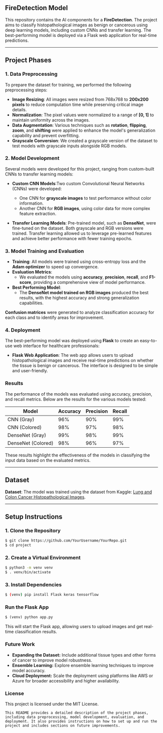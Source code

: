 
## **FireDetection Model**

This repository contains the AI components for a **FireDetection**. The project aims to classify histopathological images as benign or cancerous using deep learning models, including custom CNNs and transfer learning. The best-performing model is deployed via a Flask web application for real-time predictions.

---

## **Project Phases**

### **1. Data Preprocessing**

To prepare the dataset for training, we performed the following preprocessing steps:

- **Image Resizing**: All images were resized from 768x768 to **200x200 pixels** to reduce computation time while preserving critical image details.
- **Normalization**: The pixel values were normalized to a range of **[0, 1]** to maintain uniformity across the images.
- **Data Augmentation**: Various techniques such as **rotation**, **flipping**, **zoom**, and **shifting** were applied to enhance the model's generalization capability and prevent overfitting.
- **Grayscale Conversion**: We created a grayscale version of the dataset to test models with grayscale inputs alongside RGB models.

### **2. Model Development**

Several models were developed for this project, ranging from custom-built CNNs to transfer learning models:

- **Custom CNN Models**:Two custom Convolutional Neural Networks (CNNs) were developed:

  - One CNN for **grayscale images** to test performance without color information.
  - Another CNN for **RGB images**, using color data for more complex feature extraction.
- **Transfer Learning Models**:
  Pre-trained model, such as **DenseNet**, were fine-tuned on the dataset. Both grayscale and RGB versions were trained. Transfer learning allowed us to leverage pre-learned features and achieve better performance with fewer training epochs.

### **3. Model Training and Evaluation**

- **Training**: All models were trained using cross-entropy loss and the **Adam optimizer** to speed up convergence.
- **Evaluation Metrics**:
  - We evaluated the models using **accuracy**, **precision**, **recall**, and **F1-score**, providing a comprehensive view of model performance.
- **Best Performing Model**:
  - The **DenseNet model trained on RGB images** produced the best results, with the highest accuracy and strong generalization capabilities.

**Confusion matrices** were generated to analyze classification accuracy for each class and to identify areas for improvement.

### **4. Deployment**

The best-performing model was deployed using **Flask** to create an easy-to-use web interface for healthcare professionals:

- **Flask Web Application**:
  The web app allows users to upload histopathological images and receive real-time predictions on whether the tissue is benign or cancerous. The interface is designed to be simple and user-friendly.

### Results

The performance of the models was evaluated using accuracy, precision, and recall metrics. Below are the results for the various models tested:

| Model              | Accuracy | Precision | Recall |
| ------------------ | -------- | --------- | ------ |
| CNN (Gray)         | 96%      | 90%       | 99%    |
| CNN (Colored)      | 98%      | 97%       | 98%    |
| DenseNet (Gray)    | 99%      | 98%       | 99%    |
| DenseNet (Colored) | 98%      | 96%       | 97%    |

These results highlight the effectiveness of the models in classifying the input data based on the evaluated metrics.

---

## **Dataset**

**Dataset**: The model was trained using the dataset from Kaggle: [Lung and Colon Cancer Histopathological Images](https://www.kaggle.com/datasets/andrewmvd/lung-and-colon-cancer-histopathological-images).

---

## **Setup Instructions**

### **1. Clone the Repository**

```bash
$ git clone https://github.com/YourUsername/YourRepo.git
$ cd project
```

### **2. Create a Virtual Environment**

```bash
$ python3 -m venv venv
$ . venv/bin/activate
```

### **3. Install Dependencies**

```bash
$ (venv) pip install Flask keras tensorflow
```

### Run the Flask App

```python
$ (venv) python app.py
```

This will start the Flask app, allowing users to upload images and get real-time classification results.

### Future Work

- **Expanding the Dataset:** Include additional tissue types and other forms of cancer to improve model robustness.
- **Ensemble Learning:** Explore ensemble learning techniques to improve model accuracy.
- **Cloud Deployment:** Scale the deployment using platforms like AWS or Azure for broader accessibility and higher availability.

### License

This project is licensed under the MIT License.

```vbnet
This README provides a detailed description of the project phases, including data preprocessing, model development, evaluation, and deployment. It also provides instructions on how to set up and run the project and includes sections on future improvements.
```
